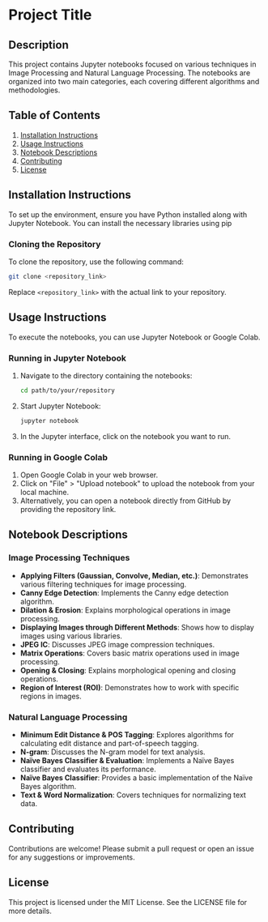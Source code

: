 # Project Title

## Description
This project contains Jupyter notebooks focused on various techniques in Image Processing and Natural Language Processing. The notebooks are organized into two main categories, each covering different algorithms and methodologies.

## Table of Contents
1. [Installation Instructions](#installation-instructions)
2. [Usage Instructions](#usage-instructions)
3. [Notebook Descriptions](#notebook-descriptions)
4. [Contributing](#contributing)
5. [License](#license)

## Installation Instructions
To set up the environment, ensure you have Python installed along with Jupyter Notebook. You can install the necessary libraries using pip

### Cloning the Repository
To clone the repository, use the following command:

```bash
git clone <repository_link>
```

Replace `<repository_link>` with the actual link to your repository.

## Usage Instructions
To execute the notebooks, you can use Jupyter Notebook or Google Colab.

### Running in Jupyter Notebook
1. Navigate to the directory containing the notebooks:
   ```bash
   cd path/to/your/repository
   ```
2. Start Jupyter Notebook:
   ```bash
   jupyter notebook
   ```
3. In the Jupyter interface, click on the notebook you want to run.

### Running in Google Colab
1. Open Google Colab in your web browser.
2. Click on "File" > "Upload notebook" to upload the notebook from your local machine.
3. Alternatively, you can open a notebook directly from GitHub by providing the repository link.

## Notebook Descriptions

### Image Processing Techniques
- **Applying Filters (Gaussian, Convolve, Median, etc.)**: Demonstrates various filtering techniques for image processing.
- **Canny Edge Detection**: Implements the Canny edge detection algorithm.
- **Dilation & Erosion**: Explains morphological operations in image processing.
- **Displaying Images through Different Methods**: Shows how to display images using various libraries.
- **JPEG IC**: Discusses JPEG image compression techniques.
- **Matrix Operations**: Covers basic matrix operations used in image processing.
- **Opening & Closing**: Explains morphological opening and closing operations.
- **Region of Interest (ROI)**: Demonstrates how to work with specific regions in images.

### Natural Language Processing
- **Minimum Edit Distance & POS Tagging**: Explores algorithms for calculating edit distance and part-of-speech tagging.
- **N-gram**: Discusses the N-gram model for text analysis.
- **Naïve Bayes Classifier & Evaluation**: Implements a Naïve Bayes classifier and evaluates its performance.
- **Naïve Bayes Classifier**: Provides a basic implementation of the Naïve Bayes algorithm.
- **Text & Word Normalization**: Covers techniques for normalizing text data.

## Contributing
Contributions are welcome! Please submit a pull request or open an issue for any suggestions or improvements.

## License
This project is licensed under the MIT License. See the LICENSE file for more details.
